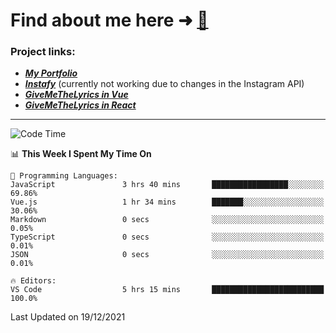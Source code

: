 # Find about me here ➜ [🧑](https://pauabella.dev)

### Project links:
- ***[My Portfolio](https://pauabella.dev)***
- ***[Instafy](https://instafy.me)*** (currently not working due to changes in the Instagram API)
- ***[GiveMeTheLyrics in Vue](https://lyrics.pauabella.dev)***
- ***[GiveMeTheLyrics in React](https://pauabella.dev/GiveMeTheLyrics)***

---
<!--START_SECTION:waka-->
![Code Time](http://img.shields.io/badge/Code%20Time-729%20hrs%2040%20mins-blue)

📊 **This Week I Spent My Time On** 

```text
💬 Programming Languages: 
JavaScript               3 hrs 40 mins       █████████████████░░░░░░░░   69.86% 
Vue.js                   1 hr 34 mins        ███████░░░░░░░░░░░░░░░░░░   30.06% 
Markdown                 0 secs              ░░░░░░░░░░░░░░░░░░░░░░░░░   0.05% 
TypeScript               0 secs              ░░░░░░░░░░░░░░░░░░░░░░░░░   0.01% 
JSON                     0 secs              ░░░░░░░░░░░░░░░░░░░░░░░░░   0.01%

🔥 Editors: 
VS Code                  5 hrs 15 mins       █████████████████████████   100.0%

```


 Last Updated on 19/12/2021
<!--END_SECTION:waka-->
